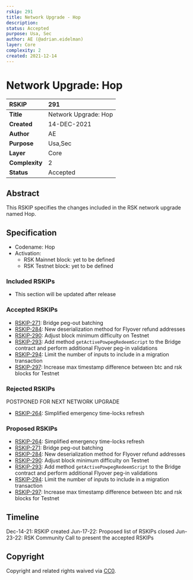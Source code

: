 ```yaml
---
rskip: 291
title: Network Upgrade - Hop
description: 
status: Accepted
purpose: Usa, Sec
author: AE (@adrian.eidelman)
layer: Core
complexity: 2
created: 2021-12-14
---
```

# Network Upgrade: Hop

|RSKIP          |291           |
| :------------ |:-------------|
|**Title**      |Network Upgrade: Hop |
|**Created**    |14-DEC-2021 |
|**Author**     |AE |
|**Purpose**    |Usa,Sec |
|**Layer**      |Core |
|**Complexity** |2 |
|**Status**     |Accepted |

## Abstract

This RSKIP specifies the changes included in the RSK network upgrade named Hop.

## Specification

- Codename: Hop
- Activation:
	- RSK Mainnet block: yet to be defined
	- RSK Testnet block: yet to be defined

### Included RSKIPs

- This section will be updated after release

### Accepted RSKIPs

- [RSKIP-271](https://github.com/rsksmart/RSKIPs/blob/master/IPs/RSKIP271.md): Bridge peg-out batching
- [RSKIP-284](https://github.com/rsksmart/RSKIPs/blob/master/IPs/RSKIP284.md): New deserialization method for Flyover refund addresses
- [RSKIP-290](https://github.com/rsksmart/RSKIPs/blob/master/IPs/RSKIP290.md): Adjust block minimum difficulty on Testnet
- [RSKIP-293](https://github.com/rsksmart/RSKIPs/blob/master/IPs/RSKIP293.md): Add method `getActivePowpegRedeemScript` to the Bridge contract and perform additional Flyover peg-in validations
- [RSKIP-294](https://github.com/rsksmart/RSKIPs/blob/master/IPs/RSKIP294.md): Limit the number of inputs to include in a migration transaction
- [RSKIP-297](https://github.com/rsksmart/RSKIPs/blob/master/IPs/RSKIP297.md): Increase max timestamp difference between btc and rsk blocks for Testnet

### Rejected RSKIPs

POSTPONED FOR NEXT NETWORK UPGRADE

- [RSKIP-264](https://github.com/rsksmart/RSKIPs/blob/master/IPs/RSKIP264.md): Simplified emergency time-locks refresh 

### Proposed RSKIPs

- [RSKIP-264](https://github.com/rsksmart/RSKIPs/blob/master/IPs/RSKIP264.md): Simplified emergency time-locks refresh
- [RSKIP-271](https://github.com/rsksmart/RSKIPs/blob/master/IPs/RSKIP271.md): Bridge peg-out batching
- [RSKIP-284](https://github.com/rsksmart/RSKIPs/blob/master/IPs/RSKIP284.md): New deserialization method for Flyover refund addresses
- [RSKIP-290](https://github.com/rsksmart/RSKIPs/blob/master/IPs/RSKIP290.md): Adjust block minimum difficulty on Testnet
- [RSKIP-293](https://github.com/rsksmart/RSKIPs/blob/master/IPs/RSKIP293.md): Add method `getActivePowpegRedeemScript` to the Bridge contract and perform additional Flyover peg-in validations
- [RSKIP-294](https://github.com/rsksmart/RSKIPs/blob/master/IPs/RSKIP294.md): Limit the number of inputs to include in a migration transaction
- [RSKIP-297](https://github.com/rsksmart/RSKIPs/blob/master/IPs/RSKIP297.md): Increase max timestamp difference between btc and rsk blocks for Testnet


## Timeline

Dec-14-21: RSKIP created
Jun-17-22: Proposed list of RSKIPs closed
Jun-23-22: RSK Community Call to present the accepted RSKIPs

## Copyright

Copyright and related rights waived via [CC0](https://creativecommons.org/publicdomain/zero/1.0/).
